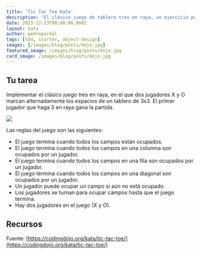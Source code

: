 ```yaml
---
title: 'Tic Tac Toe Kata'
description: 'El clásico juego de tablero tres en raya, un ejercicio perfecto para practicar diseño orientado a objetos.'
date: 2023-12-23T00:00:00.000Z
layout: kata
author: pedropardal
tags: [tdd, starter, object-design]
images: [/images/blog/posts/dojo.jpg]
featured_image: /images/blog/posts/dojo.jpg
card_image: /images/blog/posts/dojo.jpg
---
```


## Tu tarea

Implementar el clásico juego tres en raya, en el que dos jugadores X y O marcan alternadamente los espacios de un tablero de 3x3. El primer jugador que haga 3 en raya gana la partida.

![](/images/katas/tic-tac-toe.png)

Las reglas del juego son las siguientes:

- El juego termina cuando todos los campos están ocupados.
- El juego termina cuando todos los campos en una columna son ocupados por un jugador.
- El juego termina cuando todos los campos en una fila son ocupados por un jugador.
- El juego termina cuando todos los campos en una diagonal son ocupados por un jugador.
- Un jugador puede ocupar un campo si aún no está ocupado.
- Los jugadores se turnan para ocupar campos hasta que el juego termina.
- Hay dos jugadores en el juego (X y O).

## Recursos

Fuente: [https://codingdojo.org/kata/tic-tac-toe/](https://codingdojo.org/kata/tic-tac-toe/)
